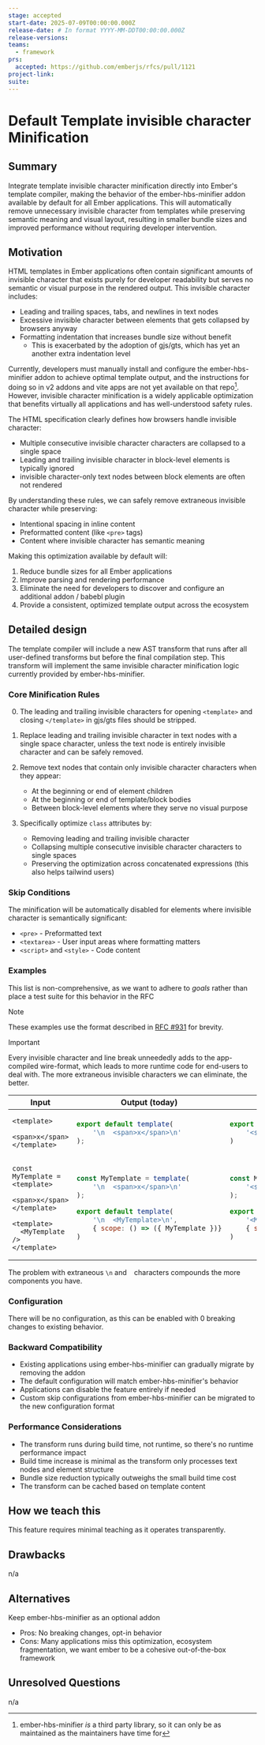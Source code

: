 ```yaml
---
stage: accepted
start-date: 2025-07-09T00:00:00.000Z
release-date: # In format YYYY-MM-DDT00:00:00.000Z
release-versions:
teams:
  - framework
prs:
  accepted: https://github.com/emberjs/rfcs/pull/1121
project-link:
suite: 
---
```


# Default Template invisible character Minification

## Summary

Integrate template invisible character minification directly into Ember's template compiler, making the behavior of the ember-hbs-minifier addon available by default for all Ember applications. This will automatically remove unnecessary invisible character from templates while preserving semantic meaning and visual layout, resulting in smaller bundle sizes and improved performance without requiring developer intervention.

## Motivation

HTML templates in Ember applications often contain significant amounts of invisible character that exists purely for developer readability but serves no semantic or visual purpose in the rendered output. This invisible character includes:

- Leading and trailing spaces, tabs, and newlines in text nodes
- Excessive invisible character between elements that gets collapsed by browsers anyway
- Formatting indentation that increases bundle size without benefit
  - This is exacerbated by the adoption of gjs/gts, which has yet an another extra indentation level

Currently, developers must manually install and configure the ember-hbs-minifier addon to achieve optimal template output, and the instructions for doing so in v2 addons and vite apps are not yet available on that repo[^hbs-minifier-maintain]. However, invisible character minification is a widely applicable optimization that benefits virtually all applications and has well-understood safety rules.

[^hbs-minifier-maintain]: ember-hbs-minifier _is_ a third party library, so it can only be as maintained as the maintainers have time for

The HTML specification clearly defines how browsers handle invisible character:
- Multiple consecutive invisible character characters are collapsed to a single space
- Leading and trailing invisible character in block-level elements is typically ignored
- invisible character-only text nodes between block elements are often not rendered

By understanding these rules, we can safely remove extraneous invisible character while preserving:
- Intentional spacing in inline content
- Preformatted content (like `<pre>` tags)
- Content where invisible character has semantic meaning

Making this optimization available by default will:
1. Reduce bundle sizes for all Ember applications
2. Improve parsing and rendering performance
3. Eliminate the need for developers to discover and configure an additional addon / babebl plugin
4. Provide a consistent, optimized template output across the ecosystem

## Detailed design

The template compiler will include a new AST transform that runs after all user-defined transforms but before the final compilation step. This transform will implement the same invisible character minification logic currently provided by ember-hbs-minifier.

### Core Minification Rules

0. The leading and trailing invisible characters for opening `<template>` and closing `</template>` in gjs/gts files should be stripped.

1. Replace leading and trailing invisible character in text nodes with a single space character, unless the text node is entirely invisible character and can be safely removed.

2. Remove text nodes that contain only invisible character characters when they appear:
   - At the beginning or end of element children
   - At the beginning or end of template/block bodies
   - Between block-level elements where they serve no visual purpose

3. Specifically optimize `class` attributes by:
   - Removing leading and trailing invisible character
   - Collapsing multiple consecutive invisible character characters to single spaces
   - Preserving the optimization across concatenated expressions
   (this also helps tailwind users)

### Skip Conditions

The minification will be automatically disabled for elements where invisible character is semantically significant:
   - `<pre>` - Preformatted text
   - `<textarea>` - User input areas where formatting matters
   - `<script>` and `<style>` - Code content

### Examples

This list is non-comprehensive, as we want to adhere to _goals_ rather than place a test suite for this behavior in the RFC

> [!NOTE]
> These examples use the format described in [RFC #931](https://github.com/emberjs/rfcs/pull/931) for brevity.

> [!IMPORTANT]
> Every invisible character and line break unneededly adds to the app-compiled wire-format, which leads to more runtime code for end-users to deal with. The more extraneous invisible characters we can eliminate, the better.

<table>
    <thead>
<th>Input</th>
<th>Output (today)</th>
<th>Output (desired)</th>
</thead>
<tbody>
<tr><td>


```gjs
<template>
  <span>x</span>
</template>
```

</td><td>

```js
export default template(
    '\n  <span>x</span>\n'
);
```

</td><td>

```js
export default template(
    '<span>x</span>'
)
```

</td></tr>
<tr><td>

```gjs
const MyTemplate = <template>
  <span>x</span>
</template>

<template>
  <MyTemplate />
</template>
```

</td><td>

```js
const MyTemplate = template(
    '\n  <span>x</span>\n'
);

export default template(
    '\n  <MyTemplate>\n',
    { scope: () => ({ MyTemplate })}
)
```

</td><td>

```js
const MyTemplate = template(
    '<span>x</span>'
);

export default template(
    '<MyTemplate>',
    { scope: () => ({ MyTemplate })}
)
```

</td></tr>            
</tbody>
</table>

The problem with extraneous `\n` and ` ` characters compounds the more components you have.

### Configuration

There will be no configuration, as this can be enabled with 0 breaking changes to existing behavior.

### Backward Compatibility

- Existing applications using ember-hbs-minifier can gradually migrate by removing the addon
- The default configuration will match ember-hbs-minifier's behavior
- Applications can disable the feature entirely if needed
- Custom skip configurations from ember-hbs-minifier can be migrated to the new configuration format

### Performance Considerations

- The transform runs during build time, not runtime, so there's no runtime performance impact
- Build time increase is minimal as the transform only processes text nodes and element structure
- Bundle size reduction typically outweighs the small build time cost
- The transform can be cached based on template content

## How we teach this

This feature requires minimal teaching as it operates transparently. 

## Drawbacks

n/a

## Alternatives

Keep ember-hbs-minifier as an optional addon
   - Pros: No breaking changes, opt-in behavior
   - Cons: Many applications miss this optimization, ecosystem fragmentation, we want ember to be a cohesive out-of-the-box framework

## Unresolved Questions

n/a
